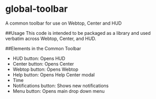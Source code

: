 global-toolbar
=================

A common toolbar for use on Webtop, Center and HUD

##Usage
This code is intended to be packaged as a library and used verbatim across Webtop, Center, and HUD.


##Elements in the Common Toolbar

* HUD button: Opens HUD
* Center button: Opens Center
* Webtop button: Opens Webtop
* Help button: Opens Help Center modal
* Time
* Notifications button: Shows new notifications 
* Menu button: Opens main drop down menu
  
